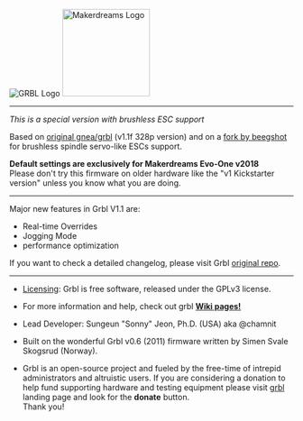 ![GRBL Logo](https://github.com/gnea/gnea-Media/blob/master/Grbl%20Logo/Grbl%20Logo%20250px.png?raw=true)
<img src="https://scontent-mxp1-1.xx.fbcdn.net/v/t31.0-8/1025304_652144254816032_983397090_o.png?oh=295d2ab34cf0222f1907b36559a8ef91&oe=5A767D89" alt="Makerdreams Logo" style="height: 155px;"/>

***
_This is a special version with brushless ESC support_

Based on [original gnea/grbl](https://github.com/gnea/grbl) (v1.1f 328p version) and on a
[fork by beegshot](https://github.com/beegshot/grbl-servo_esc) for brushless spindle servo-like ESCs
support.

**Default settings are exclusively for Makerdreams Evo-One v2018**  
Please don't try this firmware on older hardware like the "v1 Kickstarter version" unless you know
what you are doing.

***

Major new features in Grbl V1.1 are:
- Real-time Overrides
- Jogging Mode
- performance optimization

If you want to check a detailed changelog, please visit Grbl [original repo](https://github.com/gnea/grbl).

***

* [Licensing](https://github.com/gnea/grbl/wiki/Licensing): Grbl is free software, released under the GPLv3 license.

* For more information and help, check out grbl **[Wiki pages!](https://github.com/gnea/grbl/wiki)**

* Lead Developer: Sungeun "Sonny" Jeon, Ph.D. (USA) aka @chamnit

* Built on the wonderful Grbl v0.6 (2011) firmware written by Simen Svale Skogsrud (Norway).

* Grbl is an open-source project and fueled by the free-time of intrepid administrators and altruistic users. If you are considering a donation to help fund supporting hardware and testing equipment please visit [grbl](https://github.com/gnea/grbl) landing page and look for the **donate** button.  
Thank you!
